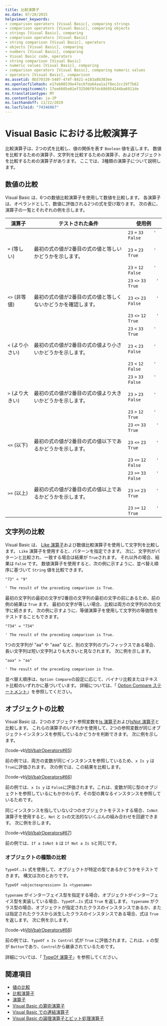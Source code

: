 ```yaml
---
title: 比較演算子
ms.date: 07/20/2015
helpviewer_keywords:
- comparison operators [Visual Basic], comparing strings
- comparison operators [Visual Basic], comparing objects
- strings [Visual Basic], comparing
- comparison operators [Visual Basic]
- string comparison [Visual Basic], operators
- objects [Visual Basic], comparing
- numbers [Visual Basic], comparing
- Visual Basic code, operators
- string comparison [Visual Basic]
- numeric values [Visual Basic], comparing
- comparison operators [Visual Basic], comparing numeric values
- operators [Visual Basic], comparison
ms.assetid: 0b570339-5407-474f-8421-e183a8b303ee
ms.openlocfilehash: e1feb08539e47ec6fda64aa1a1f8ec2cc19f7b62
ms.sourcegitcommit: 17ee6605e01ef32506f8fdc686954244ba6911de
ms.translationtype: MT
ms.contentlocale: ja-JP
ms.lasthandoff: 11/22/2019
ms.locfileid: "74346067"
---
```

# <a name="comparison-operators-in-visual-basic"></a>Visual Basic における比較演算子
比較演算子は、2つの式を比較し、値の関係を表す `Boolean` 値を返します。 数値を比較するための演算子、文字列を比較するための演算子、およびオブジェクトを比較するための演算子があります。 ここでは、3種類の演算子について説明します。  
  
## <a name="comparing-numeric-values"></a>数値の比較  
 Visual Basic は、6つの数値比較演算子を使用して数値を比較します。 各演算子は、オペランドとして、数値に評価される2つの式を受け取ります。 次の表に、演算子の一覧とそれぞれの例を示します。  
  
|演算子|テストされた条件|使用例|  
|--------------|----------------------|--------------|  
|`=` (等しい)|最初の式の値が2番目の式の値と等しいかどうかを示します。|`23`   `=`   `33    ' False`<br /><br /> `23`   `=`   `23    ' True`<br /><br /> `23`   `=`   `12    ' False`|  
|`<>` (非等値)|最初の式の値が2番目の式の値と等しくないかどうかを確認します。|`23`   `<>`   `33    ' True`<br /><br /> `23`   `<>`   `23    ' False`<br /><br /> `23`   `<>`   `12    ' True`|  
|`<` (より小さい)|最初の式の値が2番目の式の値より小さいかどうかを示します。|`23`   `<`   `33    ' True`<br /><br /> `23`   `<`   `23    ' False`<br /><br /> `23`   `<`   `12    ' False`|  
|`>` (より大きい)|最初の式の値が2番目の式の値より大きいかどうかを示します。|`23`   `>`   `33    ' False`<br /><br /> `23`   `>`   `23    ' False`<br /><br /> `23`   `>`   `12    ' True`|  
|`<=` (以下)|最初の式の値が2番目の式の値以下であるかどうかを示します。|`23`   `<=`   `33    ' True`<br /><br /> `23`   `<=`   `23    ' True`<br /><br /> `23`   `<=`   `12    ' False`|  
|`>=` (以上)|最初の式の値が2番目の式の値以上であるかどうかを示します。|`23`   `>=`   `33    ' False`<br /><br /> `23`   `>=`   `23    ' True`<br /><br /> `23`   `>=`   `12    ' True`|  
  
## <a name="comparing-strings"></a>文字列の比較  
 Visual Basic は、 [Like 演算子](../../../../visual-basic/language-reference/operators/like-operator.md)および数値比較演算子を使用して文字列を比較します。 `Like` 演算子を使用すると、パターンを指定できます。 次に、文字列がパターンと比較され、一致する場合は結果が `True`されます。 それ以外の場合、結果は `False` です。 数値演算子を使用すると、次の例に示すように、並べ替え順序に基づいて `String` 値を比較できます。  
  
 `"73" < "9"`  
  
 `' The result of the preceding comparison is True.`  
  
 最初の文字列の最初の文字が2番目の文字列の最初の文字の前にあるため、前の例の結果は `True` ます。 最初の文字が等しい場合、比較は両方の文字列の次の文字に続きます。 次の例に示すように、等値演算子を使用して文字列の等価性をテストすることもできます。  
  
 `"734" = "734"`  
  
 `' The result of the preceding comparison is True.`  
  
 1つの文字列が "aa" や "aaa" など、別の文字列のプレフィックスである場合、長い文字列は短い文字列よりも大きいと見なされます。 次に例を示します。  
  
 `"aaa" > "aa"`  
  
 `' The result of the preceding comparison is True.`  
  
 並べ替え順序は、`Option Compare`の設定に応じて、バイナリ比較またはテキスト比較のいずれかに基づいています。 詳細については、「 [Option Compare ステートメント](../../../../visual-basic/language-reference/statements/option-compare-statement.md)」を参照してください。  
  
## <a name="comparing-objects"></a>オブジェクトの比較  
 Visual Basic は、2つのオブジェクト参照変数を[Is 演算子](../../../../visual-basic/language-reference/operators/is-operator.md)および[IsNot 演算子](../../../../visual-basic/language-reference/operators/isnot-operator.md)と比較します。 これらの演算子のいずれかを使用して、2つの参照変数が同じオブジェクトインスタンスを参照しているかどうかを判断できます。 次に例を示します。  
  
 [!code-vb[VbVbalrOperators#65](~/samples/snippets/visualbasic/VS_Snippets_VBCSharp/VbVbalrOperators/VB/Class1.vb#65)]  
  
 前の例では、両方の変数が同じインスタンスを参照しているため、`x Is y` は `True`に評価されます。 次の例では、この結果を比較します。  
  
 [!code-vb[VbVbalrOperators#66](~/samples/snippets/visualbasic/VS_Snippets_VBCSharp/VbVbalrOperators/VB/Class1.vb#66)]  
  
 前の例では、`x Is y` は `False`に評価されます。これは、変数が同じ型のオブジェクトを参照しているにもかかわらず、その型の異なるインスタンスを参照しているためです。  
  
 同じインスタンスを指していない2つのオブジェクトをテストする場合、`IsNot` 演算子を使用すると、`Not` と `Is`の文法的ないくぶんの組み合わせを回避できます。 次に例を示します。  
  
 [!code-vb[VbVbalrOperators#67](~/samples/snippets/visualbasic/VS_Snippets_VBCSharp/VbVbalrOperators/VB/Class1.vb#67)]  
  
 前の例では、`If a IsNot b` は `If Not a Is b`と同じです。  
  
### <a name="comparing-object-type"></a>オブジェクトの種類の比較  
 `TypeOf`...`Is` 式を使用して、オブジェクトが特定の型であるかどうかをテストできます。 構文は次のとおりです。  
  
 `TypeOf <objectexpression> Is <typename>`  
  
 `typename` がインターフェイス型を指定する場合、オブジェクトがインターフェイス型を実装している場合、`TypeOf`...`Is` 式は `True` を返します。 `typename` がクラス型の場合、オブジェクトが指定されたクラスのインスタンスであるか、または指定されたクラスから派生したクラスのインスタンスである場合、式は `True` を返します。 次に例を示します。  
  
 [!code-vb[VbVbalrOperators#68](~/samples/snippets/visualbasic/VS_Snippets_VBCSharp/VbVbalrOperators/VB/Class1.vb#68)]  
  
 前の例では、`TypeOf x Is Control` 式が `True` に評価されます。これは、`x` の型が `Button`であり、`Control`から継承されているためです。  
  
 詳細については、「 [TypeOf 演算子](../../../../visual-basic/language-reference/operators/typeof-operator.md)」を参照してください。  
  
## <a name="see-also"></a>関連項目

- [値の比較](../../../../visual-basic/programming-guide/language-features/operators-and-expressions/value-comparisons.md)
- [比較演算子](../../../../visual-basic/language-reference/operators/comparison-operators.md)
- [演算子](../../../../visual-basic/language-reference/operators/index.md)
- [Visual Basic の算術演算子](../../../../visual-basic/programming-guide/language-features/operators-and-expressions/arithmetic-operators.md)
- [Visual Basic での連結演算子](../../../../visual-basic/programming-guide/language-features/operators-and-expressions/concatenation-operators.md)
- [Visual Basic の論理演算子とビット処理演算子](../../../../visual-basic/programming-guide/language-features/operators-and-expressions/logical-and-bitwise-operators.md)
